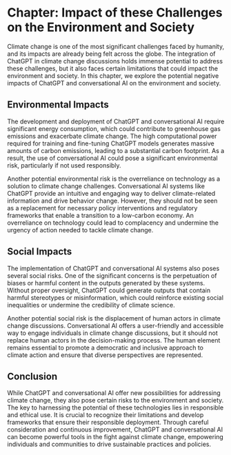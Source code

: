 Chapter: Impact of these Challenges on the Environment and Society
==================================================================

Climate change is one of the most significant challenges faced by humanity, and its impacts are already being felt across the globe. The integration of ChatGPT in climate change discussions holds immense potential to address these challenges, but it also faces certain limitations that could impact the environment and society. In this chapter, we explore the potential negative impacts of ChatGPT and conversational AI on the environment and society.

Environmental Impacts
---------------------

The development and deployment of ChatGPT and conversational AI require significant energy consumption, which could contribute to greenhouse gas emissions and exacerbate climate change. The high computational power required for training and fine-tuning ChatGPT models generates massive amounts of carbon emissions, leading to a substantial carbon footprint. As a result, the use of conversational AI could pose a significant environmental risk, particularly if not used responsibly.

Another potential environmental risk is the overreliance on technology as a solution to climate change challenges. Conversational AI systems like ChatGPT provide an intuitive and engaging way to deliver climate-related information and drive behavior change. However, they should not be seen as a replacement for necessary policy interventions and regulatory frameworks that enable a transition to a low-carbon economy. An overreliance on technology could lead to complacency and undermine the urgency of action needed to tackle climate change.

Social Impacts
--------------

The implementation of ChatGPT and conversational AI systems also poses several social risks. One of the significant concerns is the perpetuation of biases or harmful content in the outputs generated by these systems. Without proper oversight, ChatGPT could generate outputs that contain harmful stereotypes or misinformation, which could reinforce existing social inequalities or undermine the credibility of climate science.

Another potential social risk is the displacement of human actors in climate change discussions. Conversational AI offers a user-friendly and accessible way to engage individuals in climate change discussions, but it should not replace human actors in the decision-making process. The human element remains essential to promote a democratic and inclusive approach to climate action and ensure that diverse perspectives are represented.

Conclusion
----------

While ChatGPT and conversational AI offer new possibilities for addressing climate change, they also pose certain risks to the environment and society. The key to harnessing the potential of these technologies lies in responsible and ethical use. It is crucial to recognize their limitations and develop frameworks that ensure their responsible deployment. Through careful consideration and continuous improvement, ChatGPT and conversational AI can become powerful tools in the fight against climate change, empowering individuals and communities to drive sustainable practices and policies.
